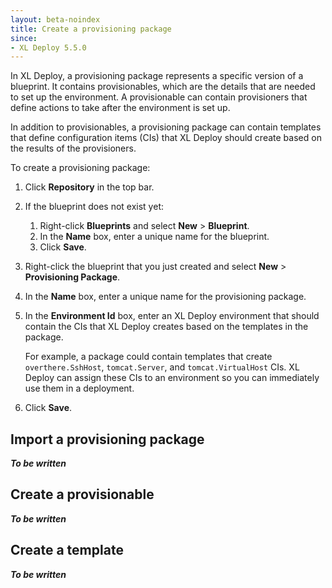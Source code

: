 ```yaml
---
layout: beta-noindex
title: Create a provisioning package
since:
- XL Deploy 5.5.0
---
```


In XL Deploy, a provisioning package represents a specific version of a blueprint. It contains provisionables, which are the details that are needed to set up the environment. A provisionable can contain provisioners that define actions to take after the environment is set up.

In addition to provisionables, a provisioning package can contain templates that define configuration items (CIs) that XL Deploy should create based on the results of the provisioners.

To create a provisioning package:

1. Click **Repository** in the top bar.
1. If the blueprint does not exist yet:
    1. Right-click **Blueprints** and select **New** > **Blueprint**.
    1. In the **Name** box, enter a unique name for the blueprint.
    1. Click **Save**.
1. Right-click the blueprint that you just created and select **New** > **Provisioning Package**.
1. In the **Name** box, enter a unique name for the provisioning package.
1. In the **Environment Id** box, enter an XL Deploy environment that should contain the CIs that XL Deploy creates based on the templates in the package.

    For example, a package could contain templates that create `overthere.SshHost`, `tomcat.Server`, and `tomcat.VirtualHost` CIs. XL Deploy can assign these CIs to an environment so you can immediately use them in a deployment.

1. Click **Save**.

## Import a provisioning package

***To be written***

## Create a provisionable

***To be written***

## Create a template

***To be written***
